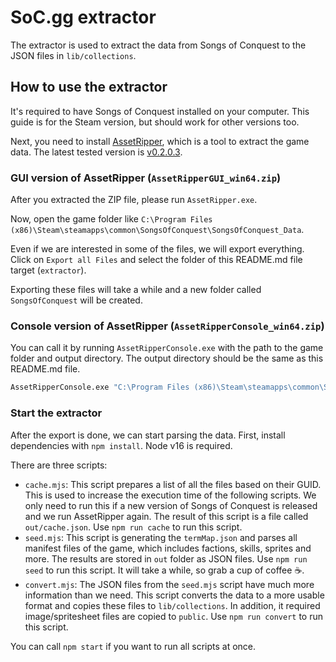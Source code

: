 # SoC.gg extractor

The extractor is used to extract the data from Songs of Conquest to the JSON files in `lib/collections`.

## How to use the extractor

It's required to have Songs of Conquest installed on your computer. This guide is for the Steam version, but should work for other versions too.

Next, you need to install [AssetRipper](https://github.com/AssetRipper/AssetRipper/), which is a tool to extract the game data. The latest tested version is [v0.2.0.3](https://github.com/AssetRipper/AssetRipper/releases/tag/0.2.0.3).

### GUI version of AssetRipper (`AssetRipperGUI_win64.zip`)

After you extracted the ZIP file, please run `AssetRipper.exe`.

Now, open the game folder like `C:\Program Files (x86)\Steam\steamapps\common\SongsOfConquest\SongsOfConquest_Data`.

Even if we are interested in some of the files, we will export everything. Click on `Export all Files` and select the folder of this README.md file target (`extractor`).

Exporting these files will take a while and a new folder called `SongsOfConquest` will be created.

### Console version of AssetRipper (`AssetRipperConsole_win64.zip`)

You can call it by running `AssetRipperConsole.exe` with the path to the game folder and output directory. The output directory should be the same as this README.md file.

```bat
AssetRipperConsole.exe "C:\Program Files (x86)\Steam\steamapps\common\SongsOfConquest\SongsOfConquest_Data" --output "__PATH_TO__\soc.gg\extractor"
```

### Start the extractor

After the export is done, we can start parsing the data.
First, install dependencies with `npm install`. Node v16 is required.

There are three scripts:

- `cache.mjs`: This script prepares a list of all the files based on their GUID. This is used to increase the execution time of the following scripts. We only need to run this if a new version of Songs of Conquest is released and we run AssetRipper again. The result of this script is a file called `out/cache.json`. Use `npm run cache` to run this script.
- `seed.mjs`: This script is generating the `termMap.json` and parses all manifest files of the game, which includes factions, skills, sprites and more. The results are stored in `out` folder as JSON files. Use `npm run seed` to run this script. It will take a while, so grab a cup of coffee ☕.
- `convert.mjs`: The JSON files from the `seed.mjs` script have much more information than we need. This script converts the data to a more usable format and copies these files to `lib/collections`. In addition, it required image/spritesheet files are copied to `public`. Use `npm run convert` to run this script.

You can call `npm start` if you want to run all scripts at once.
